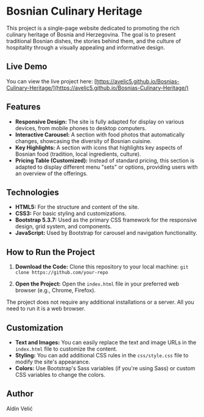 # Bosnian Culinary Heritage

This project is a single-page website dedicated to promoting the rich culinary heritage of Bosnia and Herzegovina. The goal is to present traditional Bosnian dishes, the stories behind them, and the culture of hospitality through a visually appealing and informative design.

## Live Demo

You can view the live project here:
[https://avelic5.github.io/Bosnias-Culinary-Heritage/](https://avelic5.github.io/Bosnias-Culinary-Heritage/)

## Features

-   **Responsive Design:** The site is fully adapted for display on various devices, from mobile phones to desktop computers.
-   **Interactive Carousel:** A section with food photos that automatically changes, showcasing the diversity of Bosnian cuisine.
-   **Key Highlights:** A section with icons that highlights key aspects of Bosnian food (tradition, local ingredients, culture).
-   **Pricing Table (Customized):** Instead of standard pricing, this section is adapted to display different menu "sets" or options, providing users with an overview of the offerings.

## Technologies

-   **HTML5:** For the structure and content of the site.
-   **CSS3:** For basic styling and customizations.
-   **Bootstrap 5.3.7:** Used as the primary CSS framework for the responsive design, grid system, and components.
-   **JavaScript:** Used by Bootstrap for carousel and navigation functionality.

## How to Run the Project

1.  **Download the Code:** Clone this repository to your local machine:
    `git clone https://github.com/your-repo`

2.  **Open the Project:** Open the `index.html` file in your preferred web browser (e.g., Chrome, Firefox).

The project does not require any additional installations or a server. All you need to run it is a web browser.

## Customization

-   **Text and Images:** You can easily replace the text and image URLs in the `index.html` file to customize the content.
-   **Styling:** You can add additional CSS rules in the `css/style.css` file to modify the site's appearance.
-   **Colors:** Use Bootstrap's Sass variables (if you're using Sass) or custom CSS variables to change the colors.

## Author

Aldin Velić
